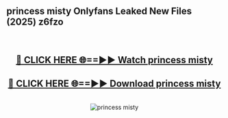 <h2>princess misty Onlyfans Leaked New Files (2025) z6fzo</h2>
<br>
<div align="center">
<h2><a href="https://mediafiles.top/princess_misty&ref=git" rel="nofollow">🔴 CLICK HERE 🌐==►► Watch princess misty</a></h2>
<h2><a href="https://mediafiles.top/princess_misty&ref=git" rel="nofollow">🔴 CLICK HERE 🌐==►► Download princess misty</a></h2>
<br>
<a href="https://mediafiles.top/princess_misty&ref=git" rel="nofollow" data-target="animated-image.originalLink"><img src="https://i.ibb.co.com/xMMVF88/686577567.gif" alt="princess misty" style="max-width: 100%; display: inline-block;" data-target="animated-image.originalImage"></a>
</div>
<br>
<br>